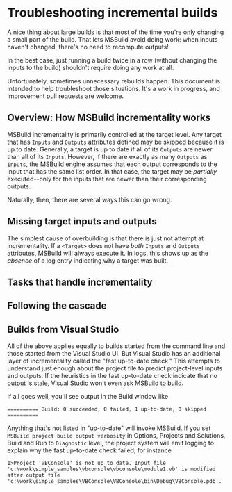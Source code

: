# Troubleshooting incremental builds

A nice thing about large builds is that most of the time you're only changing a small part of the build. That lets MSBuild avoid doing work: when inputs haven't changed, there's no need to recompute outputs!

In the best case, just running a build twice in a row (without changing the inputs to the build) shouldn't require doing any work at all.

Unfortunately, sometimes unnecessary rebuilds happen. This document is intended to help troubleshoot those situations. It's a work in progress, and improvement pull requests are welcome.

## Overview: How MSBuild incrementality works

MSBuild incrementality is primarily controlled at the target level. Any target that has `Inputs` and `Outputs` attributes defined may be skipped because it is up to date. Generally, a target is up to date if all of its `Outputs` are newer than all of its `Inputs`. However, if there are exactly as many `Outputs` as `Inputs`, the MSBuild engine assumes that each output corresponds to the input that has the same list order. In that case, the target may be *partially* executed--only for the inputs that are newer than their corresponding outputs.   

Naturally, then, there are several ways this can go wrong.

## Missing target inputs and outputs

The simplest cause of overbuilding is that there is just not attempt at incrementality.  If a `<Target>` does not have *both* `Inputs` and `Outputs` attributes, MSBuild will always execute it. In logs, this shows up as the *absence* of a log entry indicating why a target was built.

## Tasks that handle incrementality

## Following the cascade

## Builds from Visual Studio

All of the above applies equally to builds started from the command line and those started from the Visual Studio UI. But Visual Studio has an additional layer of incrementality called the "fast up-to-date check." This attempts to understand just enough about the project file to predict project-level inputs and outputs. If the heuristics in the fast up-to-date check indicate that no output is stale, Visual Studio won't even ask MSBuild to build.

If all goes well, you'll see output in the Build window like

    ========== Build: 0 succeeded, 0 failed, 1 up-to-date, 0 skipped ==========
	
Anything that's not listed in "up-to-date" will invoke MSBuild. If you set `MSBuild project build output verbosity` in Options, Projects and Solutions, Build and Run to `Diagnostic` level, the project system will emit logging to explain why the fast up-to-date check failed, for instance

    1>Project 'VBConsole' is not up to date. Input file 'c:\work\simple_samples\vbconsole\vbconsole\module1.vb' is modified after output file 'c:\work\simple_samples\VBConsole\VBConsole\bin\Debug\VBConsole.pdb'.
